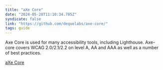 ```yaml
---
title: "aXe Core"
date: "2024-05-28T11:10:34.785Z"
syndicate: false
link: "https://github.com/dequelabs/axe-core/"
tags: guide
---
```


Axe Core is used for many accessibility tools, including Lighthouse.  Axe-core covers WCAG 2.0/2.1/2.2 on level A, AA and AAA as well as a number of best practices.

[aXe Core](https://github.com/dequelabs/axe-core)